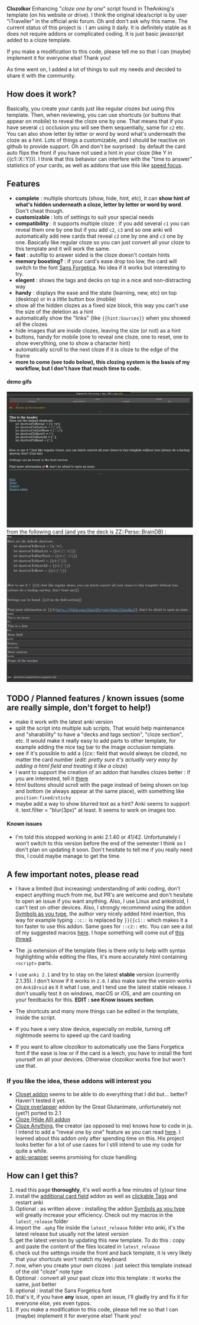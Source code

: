 **Clozolkor**
Enhancing "*cloze one by one*" script found in TheAnking's template (on his website or drive). I think the original idea/script is by user "iTraveller" in the official anki forum. Oh and don't ask why this name. The current status of this project is : I am using it daily. It is definitely stable as it does not require addons or complicated coding. It is just basic javascript added to a cloze template.

If you make a modification to this code, please tell me so that I can (maybe) implement it for everyone else! Thank you!

As time went on, I added a lot of things to suit my needs and decided to share it with the community.

## How does it work?
Basically, you create your cards just like regular clozes but using this template. Then, when reviewing, you can use shortcuts (or buttons that appear on mobile) to reveal the cloze one by one. That means that if you have several `c1` occlusion you will see them sequentially, same for `c2` etc. You can also show letter by letter or word by word what's underneath the cloze as a hint. Lots of things a customizable, and I should be reactive on github to provide support. Oh and don't be surprised : by default the card auto flips the front if you have not used a hint in your cloze (like Y in {{c1::X::Y}}). I think that this behavior can interfere with the "time to answer" statistics of your cards, as well as addons that use this like [speed focus](https://ankiweb.net/shared/info/1046608507).


## Features 
* **complete** : multiple shortcuts (show, hide, hint, etc), it can **show hint of what's hidden underneath a cloze, letter by letter or word by word**. Don't cheat though.
* **customizable** : lots of settings to suit your special needs
* **compatibility** : it supports multiple cloze : if you add several `c1` you can reveal them one by one but if you add `c2`, `c3` and so one anki will automatically add new cards that reveal `c2` one by one and `c3` one by one. Basically like regular cloze so you can just convert all your cloze to this template and it will work the same.
* **fast** : autoflip to answer sided is the cloze doesn't contain hints
* **memory boosting?** : if your card's ease drop too low, the card will switch to the font [Sans Forgetica](https://en.wikipedia.org/wiki/Sans_forgetica). No idea if it works but interesting to try.
* **elegent** : shows the tags and decks on top in a nice and non-distracting way
* **handy** : displays the ease and the state (learning, new, etc) on top (desktop) or in a little button box (mobile)
* show all the hidden clozes as a fixed size block, this way you can't use the size of the deletion as a hint
* automatically show the "links" (like `{{hint:Sources}}` when you showed all the clozes
* hide images that are inside clozes, leaving the size (or not) as a hint
* buttons, handy for mobile (one to reveal one cloze, one to reset, one to show everything, one to show a character hint)
* automatically scroll to the next cloze if it is cloze to the edge of the frame
* **more to come (see todo below), this clozing system is the basis of my workflow, but I don't have that much time to code.**

#### demo gifs 
<!--
* early version (severely out
![demo_gif](bin/demo.gif)

* use it with bullet points to remembers sets. I displayed buttons on these gifs but they are designed to be used on mobile and stay hidden on the computer. You can use the first letter as hints for example :
![demo2_gif](bin/demo2.gif)
*I just copied the content of the wikipedia page, just ignore whatever member of Pink Floyd you feel never really existed*

* use it to do followup questions: (very useful to force yourself to yell a mnemonic out loud!)
![demo3_gif](bin/demo3.gif)
-->
![demo](demo.gif)
from the following card (and yes the deck is ZZ::Perso::BrainDB) :
![card](card_pic.jpg)

## TODO / Planned features / known issues (some are really simple, don't forget to help!)
* make it work with the latest anki version
* split the script into multiple sub scripts. That would help maintenance and "sharability" to have a "decks and tags section", "cloze section", etc. It would make it really easy to add parts to other template, for example adding the nice tag bar to the image occlusion template.
* see if it's possible to add a {{cx:: field that would always be clozed, no matter the card number (*edit: pretty sure it's actually very easy by adding a html field and treating it like a cloze*)
* I want to support the creation of an addon that handles clozes better : if you are interested, tell it [there](https://github.com/epiphanie-gedeon/anki-wrapper/issues/2)
* html buttons should scroll with the page instead of being shown on top and bottom (ie always appear at the same place), with something like `position:fixed/sticky`
* maybe add a way to show blurred text as a hint? Anki seems to support it. text.filter = "blur(3px)" at least. It seems to work on images too.

#### Known issues
* I'm told this stopped working in anki 2.1.40 or 41/42. Unfortunately I won't switch to this version before the end of the semester I think so I don't plan on updating it soon. Don't hesitate to tell me if you really need this, I could maybe manage to get the time.

## A few important notes, please read
* I have a limited (but increasing) understanding of anki coding, don't expect anything much from me, but PR's are welcome and don't hesitate to open an issue if you want anything. Also, I use Linux and ankidroid, I can't test on other devices. Also, I strongly recommend using the addon [Symbols as you type](https://ankiweb.net/shared/info/2040501954), the author very nicely added html insertion, this way for example typing `::c::` is replaced by `}}{{c1::` which makes it a ton faster to use this addon. Same goes for `::c2::` etc. You can see a list of my suggested macros [here](https://github.com/jefdongus/insert-symbols-anki-addon/issues/13). I hope something will come out of [this thread](https://github.com/epiphanie-gedeon/anki-wrapper/issues/2).

* The .js extension of the template files is there only to help with syntax highlighting while editing the files, it's more accurately html containing `<script>` parts.

* I use `anki 2.1` and try to stay on the latest **stable** version (currently 2.1.35). I don't know if it works in `2.0`. I also make sure the version works on `AnkiDroid` as it it what I use, and I tend use the latest stable release. I don't usually test it on windows, macOS or iOS, and am counting on your feedbacks for this. **EDIT : see Know issues section**.

* The shortcuts and many more things can be edited in the template, inside the script.

* If you have a very slow device, especially on mobile, turning off nightmode seems to speed up the card loading

* If you want to allow clozolkor to automatically use the Sans Forgetica font if the ease is low or if the card is a leech, you have to install the font yourself on all your devices. Otherwise clozolkor works fine but won't use that.


### If you like the idea, these addons will interest you
* [Closet addon](https://ankiweb.net/shared/info/272311064) seems to be able to do everything that I did but... better? Haven't tested it yet.
* [Cloze overlapper](https://github.com/Glutanimate/cloze-overlapper) addon by the Great Glutanimate, unfortunately not (yet?) ported to 2.1
* [Cloze (Hide All) addon](https://ankiweb.net/shared/info/1709973686)
* [Cloze Anything](https://github.com/matthayes/anki_cloze_anything), the creator (as opposed to me) knows how to code in js. I intend to add a "reveal one by one" feature as you can read [here](https://github.com/matthayes/anki_cloze_anything/issues/6#issuecomment-629829062). I learned about this addon only after spending time on this. His project looks better for a lot of use cases for I still intend to use my code for quite a while.
* [anki-wrapper](https://github.com/epiphanie-gedeon/anki-wrapper/) seems promising for cloze handling

## How can I get this?
1. read this page **thoroughly**, it's well worth a few minutes of (y)our time
2. install the [additional card field](https://ankiweb.net/shared/info/744725736) addon as well as [clickable Tags](https://ankiweb.net/shared/info/380714095) and restart anki
3. Optional : as written above : installing the addon [Symbols as you type](https://ankiweb.net/shared/info/2040501954) will greatly increase your efficiency. Check out my macros in the `latest_release` folder
4. import the `.apkg` file inside the `latest_release` folder into anki, it's the latest release but usually not the latest *version*
5. get the latest version by updating this new template. To do this : copy and paste the content of the files located in `latest_release`
6. check out the settings inside the front and back template, it is very likely that your shortcuts won't match my keyboard
7. now, when you create your own clozes : just select this template instead of the old "cloze" note type
8. Optional : convert all your past cloze into this template : it works the same, just better
9. optional : install the Sans Forgetica font
10. that's it, if you have **any** issue, open an issue, I'll gladly try and fix it for everyone else, yes even typos.
11. If you make a modification to this code, please tell me so that I can (maybe) implement it for everyone else! Thank you!
